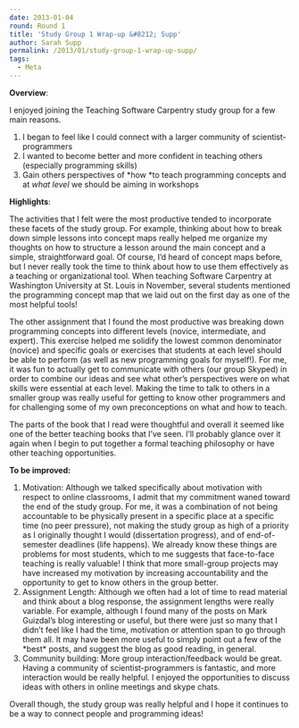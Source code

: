 ```yaml
---
date: 2013-01-04
round: Round 1
title: 'Study Group 1 Wrap-up &#8212; Supp'
author: Sarah Supp
permalink: /2013/01/study-group-1-wrap-up-supp/
tags:
  - Meta
---
```

**Overview**:

I enjoyed joining the Teaching Software Carpentry study group for a few main reasons.

1.  I began to feel like I could connect with a larger community of scientist-programmers
2.  I wanted to become better and more confident in teaching others (especially programming skills)
3.  Gain others perspectives of *how *to teach programming concepts and at *what level* we should be aiming in workshops

**Highlights**:

The activities that I felt were the most productive tended to incorporate these facets of the study group. For example, thinking about how to break down simple lessons into concept maps really helped me organize my thoughts on how to structure a lesson around the main concept and a simple, straightforward goal. Of course, I&#8217;d heard of concept maps before, but I never really took the time to think about how to use them effectively as a teaching or organizational tool. When teaching Software Carpentry at Washington University at St. Louis in November, several students mentioned the programming concept map that we laid out on the first day as one of the most helpful tools!

The other assignment that I found the most productive was breaking down programming concepts into different levels (novice, intermediate, and expert). This exercise helped me solidify the lowest common denominator (novice) and specific goals or exercises that students at each level should be able to perform (as well as new programming goals for myself!). For me, it was fun to actually get to communicate with others (our group Skyped) in order to combine our ideas and see what other&#8217;s perspectives were on what skills were essential at each level. Making the time to talk to others in a smaller group was really useful for getting to know other programmers and for challenging some of my own preconceptions on what and how to teach.

The parts of the book that I read were thoughtful and overall it seemed like one of the better teaching books that I&#8217;ve seen. I&#8217;ll probably glance over it again when I begin to put together a formal teaching philosophy or have other teaching opportunities.

**To be improved:**

1.  Motivation: Although we talked specifically about motivation with respect to online classrooms, I admit that my commitment waned toward the end of the study group. For me, it was a combination of not being accountable to be physically present in a specific place at a specific time (no peer pressure), not making the study group as high of a priority as I originally thought I would (dissertation progress), and of end-of-semester deadlines (life happens). We already know these things are problems for most students, which to me suggests that face-to-face teaching is really valuable! I think that more small-group projects may have increased my motivation by increasing accountability and the opportunity to get to know others in the group better.
2.  Assignment Length: Although we often had a lot of time to read material and think about a blog response, the assignment lengths were really variable. For example, although I found many of the posts on Mark Guizdal&#8217;s blog interesting or useful, but there were just so many that I didn&#8217;t feel like I had the time, motivation or attention span to go through them all. It may have been more useful to simply point out a few of the \*best\* posts, and suggest the blog as good reading, in general.
3.  Community building: More group interaction/feedback would be great. Having a community of scientist-programmers is fantastic, and more interaction would be really helpful. I enjoyed the opportunities to discuss ideas with others in online meetings and skype chats.

Overall though, the study group was really helpful and I hope it continues to be a way to connect people and programming ideas!
